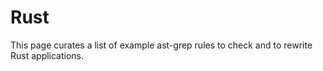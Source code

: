 # Rust

This page curates a list of example ast-grep rules to check and to rewrite Rust applications.

<!--@include: ./avoid-duplicated-exports.md-->
<!--@include: ./boshen-footgun.md-->
<!--@include: ./get-digit-count-in-usize.md-->
<!--@include: ./rewrite-indoc-macro.md-->